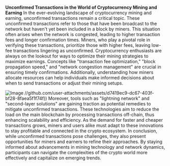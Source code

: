 **Unconfirmed Transactions in the World of Cryptocurrency Mining and Earning**
In the ever-evolving landscape of cryptocurrency mining and earning, unconfirmed transactions remain a critical topic. These unconfirmed transactions refer to those that have been broadcast to the network but haven't yet been included in a block by miners. This situation often arises when the network is congested, leading to higher transaction fees and longer confirmation times. Miners, who play a pivotal role in verifying these transactions, prioritize those with higher fees, leaving low-fee transactions lingering as unconfirmed.
Cryptocurrency enthusiasts are always on the lookout for ways to optimize their mining strategies to maximize earnings. Concepts like "transaction fee optimization," "block propagation speed," and "network congestion management" are crucial in ensuring timely confirmations. Additionally, understanding how miners allocate resources can help individuals make informed decisions about when to send transactions or adjust their mining setups.

![Image](https://github.com/user-attachments/assets/d7419ec9-dc67-403f-bf28-8faea5f1f74f)
 //github.com/user-attachments/assets/d7419ec9-dc67-403f-bf28-8faea5f1f74f))
Moreover, tools such as "lightning network" and "second-layer solutions" are gaining traction as potential remedies to mitigate unconfirmed transactions. These technologies aim to reduce the load on the main blockchain by processing transactions off-chain, thus enhancing scalability and efficiency. As the demand for faster and cheaper transactions grows, miners and users alike must adapt to these innovations to stay profitable and connected in the crypto ecosystem.
In conclusion, while unconfirmed transactions pose challenges, they also present opportunities for miners and earners to refine their approaches. By staying informed about advancements in mining technology and network dynamics, participants can navigate the complexities of the crypto world more effectively and capitalize on emerging trends.
